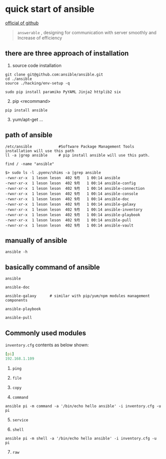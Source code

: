 # quick start of ansible
[official of github](https://github.com/ansible/ansible)

> `answerable` , designing for communication with server smoothly and Increase of efficiency

## there are three approach of installation

1. source code installation
```
git clone git@github.com:ansible/ansible.git
cd ./ansible
source ./hacking/env-setup -q

sudo pip install paramiko PyYAML Jinja2 httplib2 six
```
2. pip \<recommand\>
```
pip install ansible
```
3. yum/apt-get ...

## path of ansible
```
/etc/ansible            #Software Package Management Tools installation will use this path
ll -a |grep ansible     # pip install ansible will use this path.
```
```
find / -name "ansible" 

$> sudo ls -l .pyenv/shims -a |grep ansible
-rwxr-xr-x  1 leson leson  402 9月   1 00:14 ansible
-rwxr-xr-x  1 leson leson  402 9月   1 00:14 ansible-config
-rwxr-xr-x  1 leson leson  402 9月   1 00:14 ansible-connection
-rwxr-xr-x  1 leson leson  402 9月   1 00:14 ansible-console
-rwxr-xr-x  1 leson leson  402 9月   1 00:14 ansible-doc
-rwxr-xr-x  1 leson leson  402 9月   1 00:14 ansible-galaxy
-rwxr-xr-x  1 leson leson  402 9月   1 00:14 ansible-inventory
-rwxr-xr-x  1 leson leson  402 9月   1 00:14 ansible-playbook
-rwxr-xr-x  1 leson leson  402 9月   1 00:14 ansible-pull
-rwxr-xr-x  1 leson leson  402 9月   1 00:14 ansible-vault
```


## manually of ansible
```
ansible -h 
```

## basically command of ansible 

```
ansible

ansible-doc

ansible-galaxy      # similar with pip/yum/npm modules management components

ansible-playbook

ansible-pull

```


## Commonly used modules
`inventory.cfg` contents as below shown:
```yaml 
[pi]
192.168.1.109
```

1. `ping` 

2. `file`

3. `copy`

4. `command`
```
ansible pi -m command -a '/bin/echo hello ansible' -i inventory.cfg -u pi
```
5. `service`

6. `shell`
```
ansible pi -m shell -a '/bin/echo hello ansible' -i inventory.cfg -u pi
```

7. `raw`

